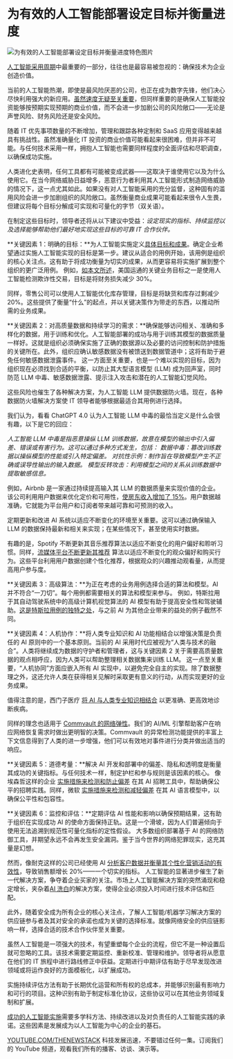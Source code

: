# 为有效的人工智能部署设定目标并衡量进度

![为有效的人工智能部署设定目标并衡量进度特色图片](https://cdn.thenewstack.io/media/2024/07/1527f023-spyware-2319403_1280-1024x682.jpg)

[人工智能采用周期](https://thenewstack.io/ai-everywhere-overcoming-barriers-to-adoption/)中最重要的一部分，往往也是最容易被忽视的：确保技术为企业创造价值。

当前的人工智能热潮，即使是最风险厌恶的公司，也正在成为数字先锋，他们决心尽快利用强大的新应用。[虽然速度无疑至关重要](https://thenewstack.io/trust-but-verify-to-get-ai-right-its-adoption-requires-guardrails/)，但同样重要的是确保人工智能投资能够按预期实现预期的商业价值，而不会进一步加剧公司的风险敞口——无论是声誉风险、财务风险还是安全风险。

随着 IT 优先事项数量的不断增加，管理和跟踪各种定制和 SaaS 应用变得越来越具有挑战性。虽然准确量化 IT 投资的商业价值可能看起来很困难，但并非不可能。与任何技术采用一样，拥抱人工智能也需要同样程度的全面评估和尽职调查，以确保成功实施。

人类进化史表明，任何工具都有可能被变成武器——这取决于谁使用它以及为什么使用它。在当今网络威胁日益增多，恶意行为者利用其人工智能形式制造网络威胁的情况下，这一点尤其如此。如果没有对人工智能采用的充分监督，这种固有的滥用风险会进一步加剧组织的风险敞口。虽然衡量商业成果可能看起来很令人生畏，但建议将每个目标分解成可实现和可量化的字节（双关语）。

在制定这些目标时，领导者还将从以下建议中受益：*设定现实的指标、持续监控以及选择能够帮助他们最好地实现这些目标的可靠 IT 合作伙伴。*

**关键因素 1：明确的目标：**为人工智能实施定义[具体目标和成果](https://thenewstack.io/treading-carefully-best-practices-when-adopting-ai/)。确定企业希望通过实施人工智能实现的目标是第一步。建议从适合的用例开始，该用例是组织的核心关注点。这有助于将成功衡量为切实的成果，从而更容易将实施扩展到整个组织的更广泛用例。
例如，[如本文所述](https://www.americanexpress.com/en-us/newsroom/articles/products-and-services/backing-american-express-customers-how-machine-learning-halt.html)，美国运通的关键业务目标之一是使用人工智能检测欺诈性交易，目标是将财务损失减少 30%。

同样，零售公司可以使用人工智能优化库存管理，目标是将缺货和库存过剩减少 20%。这些提供了衡量“什么”的起点，并以关键决策作为带走的东西，以推动所需的业务成果。

**关键因素 2：对高质量数据和持续学习的需求：**确保能够访问相关、准确和多样化的数据，用于训练和优化。人工智能部署的成功与用于训练其模型的数据质量一样好。这就是组织必须确保实施了正确的数据源以及必要的访问控制和防护措施的关键所在。此外，组织应确认敏感数据没有被馈送到数据管道中；这将有助于避免任何敏感数据泄露事件。
这一方面至关重要，也是一个难以实现的目标，因为组织现在必须找到合适的平衡，以防止其大型语言模型 (LLM) 成为回声室，同时防范 LLM 中毒、敏感数据泄露、提示注入攻击和潜在的人工智能幻觉风险。

这些风险也催生了各种解决方案，为人工智能 LLM 提供数据防火墙。现在，各种数据防火墙解决方案使 IT 领导者能够根据最适合其用例进行选择。

我们认为，看看 ChatGPT 4.0 认为人工智能 LLM 中毒的最恰当定义是什么会很有趣，以下是它的回应：

*人工智能 LLM 中毒是指恶意操纵 LLM 训练数据，故意在模型的输出中引入偏差、错误或有害行为。这可以通过多种方式发生，包括：*
*数据中毒：篡改训练数据以操纵模型的性能或引入特定偏差。*
*对抗性示例：制作旨在导致模型产生不正确或误导性输出的输入数据。*
*模型反转攻击：利用模型之间的关系从训练数据中提取敏感信息。*

例如，Airbnb 是一家通过持续提高输入其 LLM 的数据质量来实现价值的企业。该公司利用用户数据来优化定价和可用性，[使房东收入增加了 15%](https://www.americanexpress.com/en-us/newsroom/articles/products-and-services/backing-american-express-customers-how-machine-learning-halt.html)。用户数据越准确，它就能为平台用户和订阅者带来越可靠和可预测的收入。

定期更新和改进 AI 系统以适应不断变化的环境至关重要。这可以通过确保输入 LLM 的数据保持最新和相关来实现；在某些情况下，甚至使用实时数据。

有趣的是，Spotify 不断更新其音乐推荐算法以适应不断变化的用户偏好和聆听习惯。同样，[流媒体平台不断更新其推荐](https://www.miquido.com/blog/ai-based-personalisation/) 算法以适应不断变化的观众偏好和购买行为。这些平台利用用户数据创建个性化推荐，根据观众的兴趣推动观看量，从而提高用户参与度。

**关键因素 3：高级算法：**为正在考虑的业务用例选择合适的算法和模型。AI 并不符合“一刀切”。每个用例都需要相关的算法和模型来参与。
例如，特斯拉用于其自动驾驶系统中的高级计算机视觉算法的 AI 模型有助于提高安全性和驾驶辅助。[这是特斯拉用例的独特之处](https://www.linkedin.com/pulse/teslas-use-ai-revolutionary-approach-car-technology-alexander-stahl/)，与之前 AI 为其他企业带来的益处的例子截然不同。

**关键因素 4：人机协作：**将人类专业知识和 AI 功能相结合以增强决策是负责任的 AI 原则中的一个基本原则。当前的 AI 采用时代应被视为“人类与技术的融合”。人类将继续成为数据的守护者和管理者，这与关键因素 2 关于需要高质量数据的观点相呼应，因为人类可以帮助整理相关数据集来训练 LLM。
这一点至关重要，“人机协同”方面应嵌入所有 AI 实现中，以避免完全自主的实现。除了数据整理之外，这还允许人类在获得相关见解时采取更有意义的行动，从而实现更好的业务成果。

值得注意的是，西门子医疗 [将 AI 与人类专业知识相结合](https://www.siemens-healthineers.com/en-us/press-room/press-releases/generative-artificial-intelligence) 以更准确、更高效地诊断疾病。

同样的理念也适用于 [Commvault 的网络弹性](https://www.commvault.com/blogs/fortifying-sensitive-data-against-ransomware-attacks)。我们的 AI/ML 引擎帮助客户在响应网络恢复需求时做出更明智的决策。Commvault 的异常检测功能提供的丰富上下文信息得到了人类的进一步增强，他们可以有效地对事件进行分类并做出适当的响应。

**关键因素 5：道德考量：**解决 AI 开发和部署中的偏差、隐私和透明度是衡量其成功的关键指标。与任何技术一样，制定护栏和参与规则是该因素的核心。
像埃森哲这样的企业 [实施措施来检测和防止偏差](https://www.accenture.com/gb-en/blogs/blogs-ukcareers/using-tech-design-overcome-bias) 在其 AI 招聘工具中，帮助确保公平的招聘实践。同样，微软 [实施措施来检测和减轻偏差](https://www.microsoft.com/en-us/haxtoolkit/guideline/mitigate-social-biases/) 在其 AI 语言模型中，以确保公平性和包容性。

**关键因素 6：监控和评估：**定期评估 AI 性能和影响以确保预期结果，这有助于组织在实现成功 AI 的使命方面保持正轨。这是一个滑坡，因为人们普遍倾向于使用无法追溯到规范性可量化指标的定性假设。
大多数组织部署基于 AI 的网络防御工具，并期望永远不会再发生安全漏洞。鉴于当今世界的网络犯罪现实，这充其量是幻想。

然而，像耐克这样的公司已经使用 AI [分析客户数据并衡量其个性化营销活动的有效性](https://www.linkedin.com/pulse/case-study-nikes-successful-use-analytics-digital-marketing-osipov/)，导致销售额增长 20%——一个切实的指标。
人工智能的显著进步催生了新一代解决方案，争夺着企业买家的关注。市场上人工智能解决方案的突然涌现和稳定增长，夹杂着[AI 洗白](https://www.techopedia.com/definition/ai-washing)的解决方案，使得企业必须投入时间进行技术评估和匹配。

此外，随着安全成为所有企业的核心关注点，了解人工智能/机器学习解决方案的供应链参与者及其对安全的承诺也成为关键的选择标准。就像网络安全的供应链影响一样，选择合适的技术合作伙伴至关重要。

虽然人工智能是一项强大的技术，有望重塑每个企业的流程，但它不是一种设置后就可忽略的工具。该技术需要定期监控、重新校准、管理和维护。领导者将从愿意在他们的 IT 旅程中进行路线修正中获益。定期进行中期评估有助于尽早发现改进领域或将运作良好的方面模板化，以扩展成功。

实施持续评估方法有助于长期优化运营和所有权的总成本，并能够识别最有影响力和可行的项目。这种识别有助于制定标准化协议，这些协议可以在其他业务领域复制和扩展。

[成功的人工智能实施](https://thenewstack.io/treading-carefully-best-practices-when-adopting-ai/)需要多学科方法、持续改进以及对负责任的人工智能实践的承诺。这些因素是发展成为以人工智能为中心的企业的基石。

[YOUTUBE.COM/THENEWSTACK](https://youtube.com/thenewstack?sub_confirmation=1)
科技发展迅速，不要错过任何一集。订阅我们的 YouTube 频道，观看我们所有的播客、访谈、演示等。